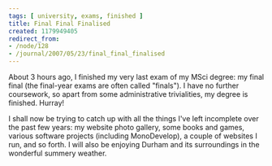 ```yaml
---
tags: [ university, exams, finished ]
title: Final Final Finalised
created: 1179949405
redirect_from:
- /node/128
- /journal/2007/05/23/final_final_finalised
---
```

About 3 hours ago, I finished my very last exam of my MSci degree: my final
final (the final-year exams are often called "finals"). I have no further
coursework, so apart from some administrative trivialities, my degree is
finished. Hurray!<!--break-->

I shall now be trying to catch up with all the things I've left incomplete over
the past few years: my website photo gallery, some books and games, various
software projects (including MonoDevelop), a couple of websites I run, and so
forth. I will also be enjoying Durham and its surroundings in the wonderful
summery weather.
